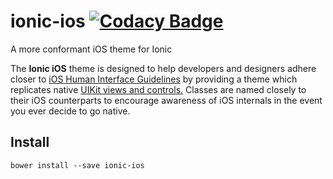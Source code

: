 # ionic-ios [![Codacy Badge](https://www.codacy.com/project/badge/fd05b16c689647fd8997af413b1ead41)](https://www.codacy.com/app/andrewmcwatters/ionic-ios)
A more conformant iOS theme for Ionic

The **Ionic iOS** theme is designed to help developers and designers adhere closer to [iOS Human Interface Guidelines](https://developer.apple.com/library/ios/documentation/UserExperience/Conceptual/MobileHIG/) by providing a theme which replicates native [UIKit views and controls.](https://developer.apple.com/library/ios/documentation/UserExperience/Conceptual/UIKitUICatalog/) Classes are named closely to their iOS counterparts to encourage awareness of iOS internals in the event you ever decide to go native.

## Install

`bower install --save ionic-ios`
